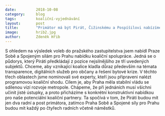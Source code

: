```yaml
---
date:         2018-10-08
category:     blog
tags:         koaliční-vyjednávání
layout:       post
title:        "Primátor má být Pirát, Čižinskému a Pospíšilovi nabízíme každému po čtyřech radních"
image:        hrib2.jpg
author:       Zdeněk Hřib
---
```


S ohledem na výsledek voleb do pražského zastupitelstva jsem nabídl Praze Sobě a Spojeným silám pro Prahu nabídku koaliční spolupráce. Jedná se o půdorys, který Piráti předkládají z pozice nejsilnějšího ze tří uvedených subjektů. Chceme, aby vznikající koalice kladla důraz především na témata transparence, digitálních služeb pro občany a řešení bytové krize. V těchto třech oblastech jsme nominovali své experty, kteří jsou připraveni nalézt programovou koaliční shodu. Cílem je, aby Praha měla stabilní vládu se sdílenou vizí rozvoje metropole. Chápeme, že při jednáních musí všichni učinit jisté ústupky, a proto přicházíme s konkrétní konstruktivní nabídkou pro naše potenciální koaliční partnery. Ta spočívá v tom, že Piráti budou mít jen dva radní a post primátora, zatímco Praha Sobě a Spojené síly pro Prahu budou mít každý po čtyřech radních včetně náměstků. 


